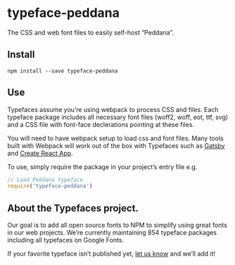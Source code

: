 
# typeface-peddana

The CSS and web font files to easily self-host “Peddana”.

## Install

`npm install --save typeface-peddana`

## Use

Typefaces assume you’re using webpack to process CSS and files. Each typeface
package includes all necessary font files (woff2, woff, eot, ttf, svg) and
a CSS file with font-face declerations pointing at these files.

You will need to have webpack setup to load css and font files. Many tools built
with Webpack will work out of the box with Typefaces such as [Gatsby](https://github.com/gatsbyjs/gatsby)
and [Create React App](https://github.com/facebookincubator/create-react-app).

To use, simply require the package in your project’s entry file e.g.

```javascript
// Load Peddana typeface
require('typeface-peddana')
```

## About the Typefaces project.

Our goal is to add all open source fonts to NPM to simplify using great fonts in
our web projects. We’re currently maintaining 854 typeface packages
including all typefaces on Google Fonts.

If your favorite typeface isn’t published yet, [let us know](https://github.com/KyleAMathews/typefaces)
and we’ll add it!
